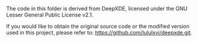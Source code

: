 The code in this folder is derived from DeepXDE, licensed under the GNU Lesser General Public License v2.1.

If you would like to obtain the original source code or the modified version used in this project, please refer to: https://github.com/lululxvi/deepxde.git. 